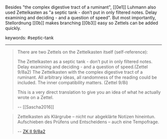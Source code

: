 Besides "the complex digestive tract of a ruminant", [[0e1]]
Luhmann also used Zettelkasten as "a septic tank - don’t put in only filtered notes. Delay examining and deciding - and a question of speed".
But most importantly, Stellordnung [[0b]] makes branching [[0b3]] easy so Zettels can be added quickly.

keywords: #septic-tank

---

> There are two Zettels on the Zettelkasten itself (self-reference):
>
> The Zettelkasten as a septic tank - don’t put in only filtered notes. Delay examining and deciding - and a question of speed.(Zettel 9/8a2)
> The Zettelkasten with the complex digestive tract of a ruminant. All arbitrary ideas, all randomness of the reading could be included. The inner compatibility matters. (Zettel 9/8i)
>
> This is a very direct translation to give you an idea of what he actually wrote on a Zettel.
>
> -- [[Sascha2016]]

> Zettelkasten als Klärgrube – nicht nur
> abgeklärte Notizen hineintun. Aufschieben
> des Prüfens und Entscheidens
> – auch eine Tempofrage.
>
> -- [ZK II 9/8a2][]

[ZK II 9/8a2]: https://niklas-luhmann-archiv.de/bestand/zettelkasten/zettel/ZK_2_NB_9-8a2_V
